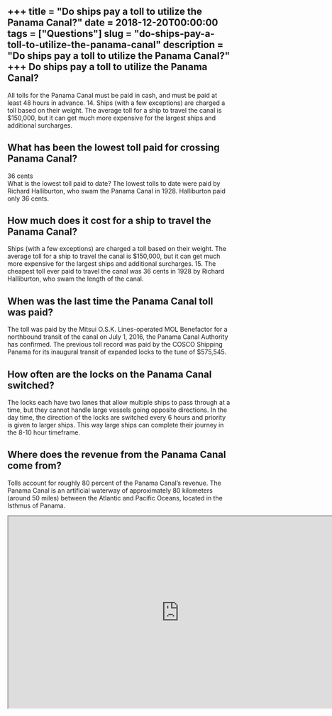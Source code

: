 +++
title = "Do ships pay a toll to utilize the Panama Canal?"
date = 2018-12-20T00:00:00
tags = ["Questions"]
slug = "do-ships-pay-a-toll-to-utilize-the-panama-canal"
description = "Do ships pay a toll to utilize the Panama Canal?"
+++
Do ships pay a toll to utilize the Panama Canal?
------------------------------------------------

All tolls for the Panama Canal must be paid in cash, and must be paid at least 48 hours in advance. 14. Ships (with a few exceptions) are charged a toll based on their weight. The average toll for a ship to travel the canal is $150,000, but it can get much more expensive for the largest ships and additional surcharges.

What has been the lowest toll paid for crossing Panama Canal?
-------------------------------------------------------------

36 cents  
What is the lowest toll paid to date? The lowest tolls to date were paid by Richard Halliburton, who swam the Panama Canal in 1928. Halliburton paid only 36 cents.

How much does it cost for a ship to travel the Panama Canal?
------------------------------------------------------------

Ships (with a few exceptions) are charged a toll based on their weight. The average toll for a ship to travel the canal is $150,000, but it can get much more expensive for the largest ships and additional surcharges. 15. The cheapest toll ever paid to travel the canal was 36 cents in 1928 by Richard Halliburton, who swam the length of the canal.

When was the last time the Panama Canal toll was paid?
------------------------------------------------------

The toll was paid by the Mitsui O.S.K. Lines-operated MOL Benefactor for a northbound transit of the canal on July 1, 2016, the Panama Canal Authority has confirmed. The previous toll record was paid by the COSCO Shipping Panama for its inaugural transit of expanded locks to the tune of $575,545.

How often are the locks on the Panama Canal switched?
-----------------------------------------------------

The locks each have two lanes that allow multiple ships to pass through at a time, but they cannot handle large vessels going opposite directions. In the day time, the direction of the locks are switched every 6 hours and priority is given to larger ships. This way large ships can complete their journey in the 8-10 hour timeframe.

Where does the revenue from the Panama Canal come from?
-------------------------------------------------------

Tolls account for roughly 80 percent of the Panama Canal’s revenue. The Panama Canal is an artificial waterway of approximately 80 kilometers (around 50 miles) between the Atlantic and Pacific Oceans, located in the Isthmus of Panama.

<iframe allow="accelerometer; autoplay; clipboard-write; encrypted-media; gyroscope; picture-in-picture" allowfullscreen="" class="__youtube_prefs__  epyt-is-override  no-lazyload" data-no-lazy="1" data-origheight="433" data-origwidth="770" data-skipgform_ajax_framebjll="" height="433" id="_ytid_91441" loading="lazy" src="https://www.youtube.com/embed/1NwvCj9CMuw?enablejsapi=1&autoplay=0&cc_load_policy=0&cc_lang_pref=&iv_load_policy=1&loop=0&modestbranding=0&rel=1&fs=1&playsinline=0&autohide=2&theme=dark&color=red&controls=1&" title="YouTube player" width="770"></iframe>
